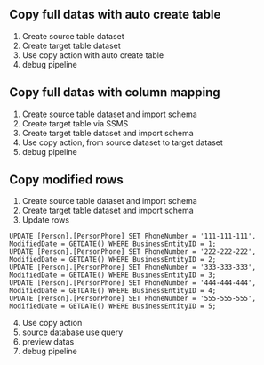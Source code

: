 
## Copy full datas with auto create table
1. Create source table dataset
2. Create target table dataset
3. Use copy action with auto create table
4. debug pipeline

## Copy full datas with column mapping
1. Create source table dataset and import schema
2. Create target table via SSMS
3. Create target table dataset and import schema
4. Use copy action, from source dataset to target dataset
5. debug pipeline

## Copy modified rows
1. Create source table dataset and import schema
2. Create target table dataset and import schema
3. Update rows
```
UPDATE [Person].[PersonPhone] SET PhoneNumber = '111-111-111', ModifiedDate = GETDATE() WHERE BusinessEntityID = 1;
UPDATE [Person].[PersonPhone] SET PhoneNumber = '222-222-222', ModifiedDate = GETDATE() WHERE BusinessEntityID = 2;
UPDATE [Person].[PersonPhone] SET PhoneNumber = '333-333-333', ModifiedDate = GETDATE() WHERE BusinessEntityID = 3;
UPDATE [Person].[PersonPhone] SET PhoneNumber = '444-444-444', ModifiedDate = GETDATE() WHERE BusinessEntityID = 4;
UPDATE [Person].[PersonPhone] SET PhoneNumber = '555-555-555', ModifiedDate = GETDATE() WHERE BusinessEntityID = 5;
```
4. Use copy action
5. source database use query
6. preview datas
7. debug pipeline

